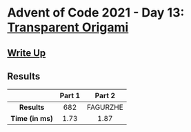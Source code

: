 # Advent of Code 2021 - Day 13: [Transparent Origami](https://adventofcode.com/2021/day/13)

## [Write Up](https://codingap.github.io/advent-of-code/writeups/2021/day13)

## Results

|                  | **Part 1** | **Part 2** |
| :--------------: | :--------: | :--------: |
|   **Results**    | 682 | FAGURZHE |
| **Time (in ms)** | 1.73 | 1.87 |
